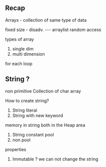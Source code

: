 ## Recap 
Arrays - collection of same type of data 

fixed size - disadv. --- arraylist 
random access 

types of array 
1. single dim
2. multi dimension

for each loop 


## String ?
non primitive 
Collection of char array

How to create string? 
1. String literal 
2. String with new keyword 


memory in string
both in the Heap area 
1. String constant pool 
2. non pool 


properties 
1. Immutable ?   we can not change the string 